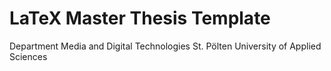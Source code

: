 LaTeX Master Thesis Template 
============

Department Media and Digital Technologies 
St. Pölten University of Applied Sciences



